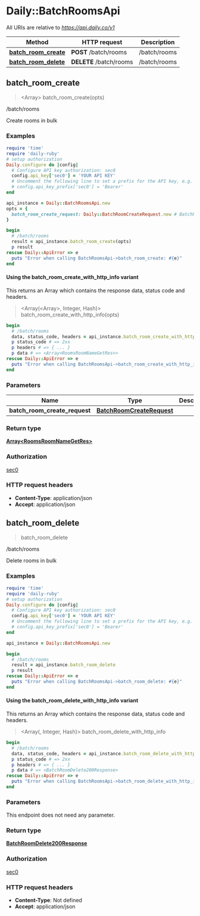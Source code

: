# Daily::BatchRoomsApi

All URIs are relative to *https://api.daily.co/v1*

| Method | HTTP request | Description |
| ------ | ------------ | ----------- |
| [**batch_room_create**](BatchRoomsApi.md#batch_room_create) | **POST** /batch/rooms | /batch/rooms |
| [**batch_room_delete**](BatchRoomsApi.md#batch_room_delete) | **DELETE** /batch/rooms | /batch/rooms |


## batch_room_create

> <Array<RoomsRoomNameGetRes>> batch_room_create(opts)

/batch/rooms

Create rooms in bulk

### Examples

```ruby
require 'time'
require 'daily-ruby'
# setup authorization
Daily.configure do |config|
  # Configure API key authorization: sec0
  config.api_key['sec0'] = 'YOUR API KEY'
  # Uncomment the following line to set a prefix for the API key, e.g. 'Bearer' (defaults to nil)
  # config.api_key_prefix['sec0'] = 'Bearer'
end

api_instance = Daily::BatchRoomsApi.new
opts = {
  batch_room_create_request: Daily::BatchRoomCreateRequest.new # BatchRoomCreateRequest | 
}

begin
  # /batch/rooms
  result = api_instance.batch_room_create(opts)
  p result
rescue Daily::ApiError => e
  puts "Error when calling BatchRoomsApi->batch_room_create: #{e}"
end
```

#### Using the batch_room_create_with_http_info variant

This returns an Array which contains the response data, status code and headers.

> <Array(<Array<RoomsRoomNameGetRes>>, Integer, Hash)> batch_room_create_with_http_info(opts)

```ruby
begin
  # /batch/rooms
  data, status_code, headers = api_instance.batch_room_create_with_http_info(opts)
  p status_code # => 2xx
  p headers # => { ... }
  p data # => <Array<RoomsRoomNameGetRes>>
rescue Daily::ApiError => e
  puts "Error when calling BatchRoomsApi->batch_room_create_with_http_info: #{e}"
end
```

### Parameters

| Name | Type | Description | Notes |
| ---- | ---- | ----------- | ----- |
| **batch_room_create_request** | [**BatchRoomCreateRequest**](BatchRoomCreateRequest.md) |  | [optional] |

### Return type

[**Array&lt;RoomsRoomNameGetRes&gt;**](RoomsRoomNameGetRes.md)

### Authorization

[sec0](../README.md#sec0)

### HTTP request headers

- **Content-Type**: application/json
- **Accept**: application/json


## batch_room_delete

> <BatchRoomDelete200Response> batch_room_delete

/batch/rooms

Delete rooms in bulk

### Examples

```ruby
require 'time'
require 'daily-ruby'
# setup authorization
Daily.configure do |config|
  # Configure API key authorization: sec0
  config.api_key['sec0'] = 'YOUR API KEY'
  # Uncomment the following line to set a prefix for the API key, e.g. 'Bearer' (defaults to nil)
  # config.api_key_prefix['sec0'] = 'Bearer'
end

api_instance = Daily::BatchRoomsApi.new

begin
  # /batch/rooms
  result = api_instance.batch_room_delete
  p result
rescue Daily::ApiError => e
  puts "Error when calling BatchRoomsApi->batch_room_delete: #{e}"
end
```

#### Using the batch_room_delete_with_http_info variant

This returns an Array which contains the response data, status code and headers.

> <Array(<BatchRoomDelete200Response>, Integer, Hash)> batch_room_delete_with_http_info

```ruby
begin
  # /batch/rooms
  data, status_code, headers = api_instance.batch_room_delete_with_http_info
  p status_code # => 2xx
  p headers # => { ... }
  p data # => <BatchRoomDelete200Response>
rescue Daily::ApiError => e
  puts "Error when calling BatchRoomsApi->batch_room_delete_with_http_info: #{e}"
end
```

### Parameters

This endpoint does not need any parameter.

### Return type

[**BatchRoomDelete200Response**](BatchRoomDelete200Response.md)

### Authorization

[sec0](../README.md#sec0)

### HTTP request headers

- **Content-Type**: Not defined
- **Accept**: application/json

